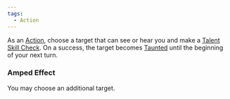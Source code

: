 ```yaml
---  
tags:  
  - Action  
---  
```

As an [Action](./Action.md), choose a target that can see or hear you and make a [Talent](./Talent.md) [Skill Check](./Skill%20Check.md). On a success, the target becomes [Taunted](./Taunted.md) until the beginning of your next turn.  
  
### Amped Effect  
You may choose an additional target.